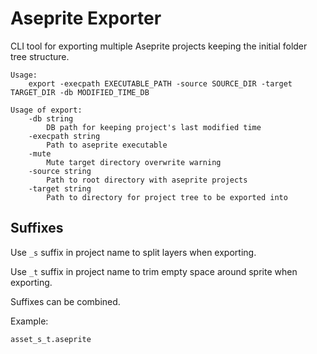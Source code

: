 # Aseprite Exporter

CLI tool for exporting multiple Aseprite projects keeping the initial folder tree structure.

```
Usage:
    export -execpath EXECUTABLE_PATH -source SOURCE_DIR -target TARGET_DIR -db MODIFIED_TIME_DB

Usage of export:
    -db string
        DB path for keeping project's last modified time
    -execpath string
        Path to aseprite executable
    -mute
        Mute target directory overwrite warning
    -source string
        Path to root directory with aseprite projects
    -target string
        Path to directory for project tree to be exported into
```

## Suffixes

Use `_s` suffix in project name to split layers when exporting.

Use `_t` suffix in project name to trim empty space around sprite when exporting.

Suffixes can be combined.

Example:

```
asset_s_t.aseprite
```
